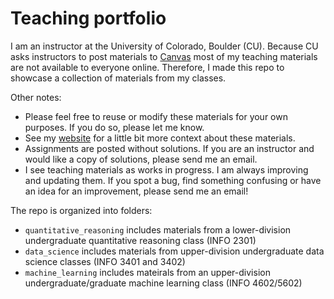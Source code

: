 # Teaching portfolio

I am an instructor at the University of Colorado, Boulder (CU). Because CU asks instructors to post materials to [Canvas](https://canvas.colorado.edu/) most of my teaching materials are not available to everyone online. Therefore, I made this repo to showcase a collection of  materials from my classes. 

Other notes:
- Please feel free to reuse or modify these materials for your own purposes. If you do so, please let me know. 
- See my [website](https://www.abehandler.com/teaching/) for a little bit more context about these materials. 
- Assignments are posted without solutions. If you are an instructor and would like a copy of solutions, please send me an email. 
- I see teaching materials as works in progress. I am always improving and updating them. If you spot a bug, find something confusing or have an idea for an improvement, please send me an email!

The repo is organized into folders:
- `quantitative_reasoning` includes materials from a lower-division undergraduate quantitative reasoning class (INFO 2301)
- `data_science` includes materials from upper-division undergraduate data science classes (INFO 3401 and 3402)
- `machine_learning` includes mateirals from an upper-division undergraduate/graduate machine learning class (INFO 4602/5602)
